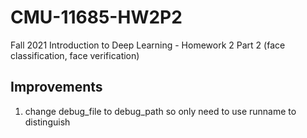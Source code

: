 # CMU-11685-HW2P2
Fall 2021 Introduction to Deep Learning - Homework 2 Part 2 (face classification, face verification)


## Improvements
1. change debug_file to debug_path so only need to use runname to distinguish